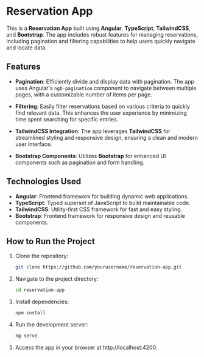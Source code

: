 # Reservation App

This is a **Reservation App** built using **Angular**, **TypeScript**, **TailwindCSS**, and **Bootstrap**. The app includes robust features for managing reservations, including pagination and filtering capabilities to help users quickly navigate and locate data.

## Features

- **Pagination**: Efficiently divide and display data with pagination. The app uses Angular's `ngb-pagination` component to navigate between multiple pages, with a customizable number of items per page.
  
- **Filtering**: Easily filter reservations based on various criteria to quickly find relevant data. This enhances the user experience by minimizing time spent searching for specific entries.

- **TailwindCSS Integration**: The app leverages **TailwindCSS** for streamlined styling and responsive design, ensuring a clean and modern user interface.
  
- **Bootstrap Components**: Utilizes **Bootstrap** for enhanced UI components such as pagination and form handling.

## Technologies Used

- **Angular**: Frontend framework for building dynamic web applications.
- **TypeScript**: Typed superset of JavaScript to build maintainable code.
- **TailwindCSS**: Utility-first CSS framework for fast and easy styling.
- **Bootstrap**: Frontend framework for responsive design and reusable components.

## How to Run the Project

1. Clone the repository:
   ```bash
   git clone https://github.com/yourusername/reservation-app.git

2. Navigate to the project directory:
   ```bash
   cd reservation-app

3. Install dependencies:
   ```bash
   npm install

4. Run the development server:
   ```bash
   ng serve

5. Access the app in your browser at http://localhost:4200.
   

